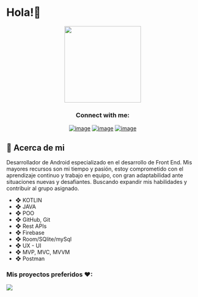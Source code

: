 <!--suppress HtmlDeprecatedAttribute -->
# Hola!👋

<div align="center">
<img src="https://media.licdn.com/dms/image/D4D16AQHm8cOyHRYT7g/profile-displaybackgroundimage-shrink_350_1400/0/1693028217680?e=1698278400&v=beta&t=nJmCsgxahkLH64q9zxFUBrtB86EQAcUqZx0_TBoAjtk" height="200"/>
</div>

<h3 align="center">Connect with me:</h3>
<div align="center">

[![image](https://img.shields.io/badge/LinkedIn-0077B5?style=for-the-badge&logo=linkedin&logoColor=white)](https://www.linkedin.com/in/efrain-morales-contrera-1848801ba)
[![image](https://img.shields.io/badge/Instagram-E4405F?style=for-the-badge&logo=instagram&logoColor=white)](https://www.instagram.com/efrain.morales.9041/)
[![image](https://img.shields.io/badge/Gmail-D14836?style=for-the-badge&logo=gmail&logoColor=white)](mailto:eframorales421@gmail.com)
  
</div>

## 📖 Acerca de mi
Desarrollador de Android especializado en el desarrollo de Front End. 
Mis mayores recursos son mi tiempo y pasión, estoy comprometido con el aprendizaje continuo y trabajo en equipo, con gran adaptabilidad ante situaciones nuevas y desafiantes. Buscando expandir mis habilidades y contribuir al grupo asignado.

* ❖	KOTLIN 
* ❖	JAVA
* ❖	POO
* ❖	GitHub, Git
* ❖	Rest APIs
* ❖	Firebase
* ❖	Room/SQlite/mySql
* ❖	UX - UI
* ❖	MVP, MVC, MVVM
* ❖	Postman 


### Mis proyectos preferidos ♥:

<a href="https://github.com/efra621/Notes-Room-Ef">
 <img align="center" src="https://github-readme-stats.vercel.app/api/pin/?username=efra621&repo=Notes-Room-Ef&theme=tokyonight" />
</a>
